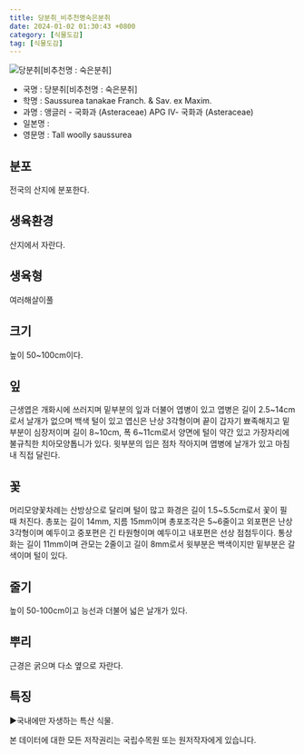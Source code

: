 ```yaml
---
title: 당분취_비추천명숙은분취
date: 2024-01-02 01:30:43 +0800
category: [식물도감]
tag: [식물도감]
---
```




![당분취[비추천명 : 숙은분취]](/fileUpload/plants/basic/Compositae/Saussurea/2908/1_th2.JPG)
- 국명 : 당분취[비추천명 : 숙은분취]
- 학명 : Saussurea tanakae Franch. & Sav. ex Maxim.
- 과명 : 앵글러 - 국화과 (Asteraceae) APG Ⅳ- 국화과 (Asteraceae)
- 일본명 : 
- 영문명 : Tall woolly saussurea


## 분포
전국의 산지에 분포한다.
## 생육환경
산지에서 자란다.
## 생육형
여러해살이풀
## 크기
높이 50~100cm이다.
## 잎
근생엽은 개화시에 쓰러지며 밑부분의 잎과 더불어 엽병이 있고 엽병은 길이 2.5~14cm로서 날개가 없으며 백색 털이 있고 엽신은 난상 3각형이며 끝이 갑자기 뾰족해지고 밑부분이 심장저이며 길이 8~10cm, 폭 6~11cm로서 양면에 털이 약간 있고 가장자리에 불규칙한 치아모양톱니가 있다. 윗부분의 입은 점차 작아지며 엽병에 날개가 있고 마침내 직접 달린다.
## 꽃
머리모양꽃차례는 산방상으로 달리며 털이 많고 화경은 길이 1.5~5.5cm로서 꽃이 필 때 처진다. 총포는 길이 14mm, 지름 15mm이며 총포조각은 5~6줄이고 외포편은 난상 3각형이며 예두이고 중포편은 긴 타원형이며 예두이고 내포편은 선상 점첨두이다. 통상화는 길이 11mm이며 관모는 2줄이고 길이 8mm로서 윗부분은 백색이지만 밑부분은 갈색이며 털이 있다.
## 줄기
높이 50-100cm이고 능선과 더불어 넓은 날개가 있다.
## 뿌리
근경은 굵으며 다소 옆으로 자란다.
## 특징
▶국내에만 자생하는 특산 식물.






본 데이터에 대한 모든 저작권리는 국립수목원 또는 원저작자에게 있습니다.
